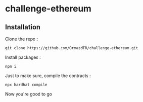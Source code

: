 # challenge-ethereum

## Installation
Clone the repo :

`git clone https://github.com/OrmazdFR/challenge-ethereum.git`

Install packages :

`npm i`

Just to make sure, compile the contracts :

`npx hardhat compile`

Now you're good to go